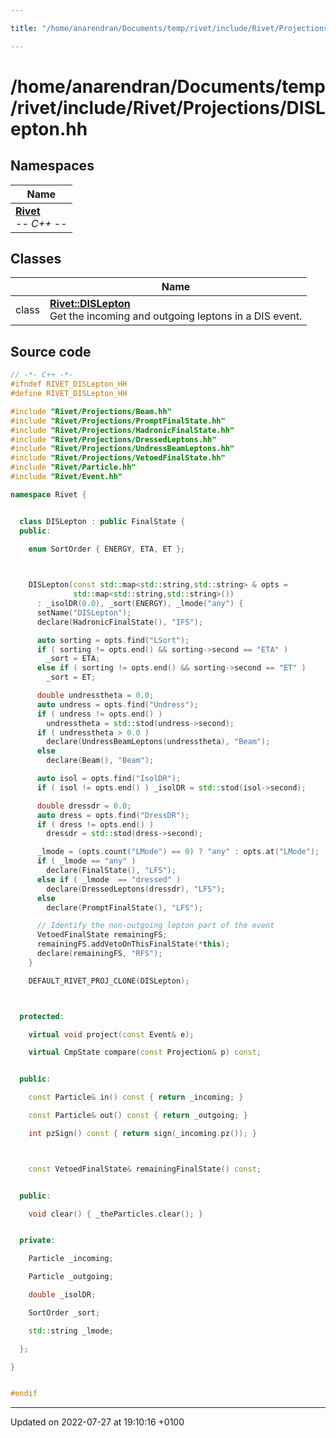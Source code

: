 ```yaml
---

title: "/home/anarendran/Documents/temp/rivet/include/Rivet/Projections/DISLepton.hh"

---
```


# /home/anarendran/Documents/temp/rivet/include/Rivet/Projections/DISLepton.hh



## Namespaces

| Name           |
| -------------- |
| **[Rivet](http://example.org/namespaces/namespacerivet/)** <br>-*- C++ -*-  |

## Classes

|                | Name           |
| -------------- | -------------- |
| class | **[Rivet::DISLepton](http://example.org/classes/classrivet_1_1dislepton/)** <br>Get the incoming and outgoing leptons in a DIS event.  |




## Source code

```cpp
// -*- C++ -*-
#ifndef RIVET_DISLepton_HH
#define RIVET_DISLepton_HH

#include "Rivet/Projections/Beam.hh"
#include "Rivet/Projections/PromptFinalState.hh"
#include "Rivet/Projections/HadronicFinalState.hh"
#include "Rivet/Projections/DressedLeptons.hh"
#include "Rivet/Projections/UndressBeamLeptons.hh"
#include "Rivet/Projections/VetoedFinalState.hh"
#include "Rivet/Particle.hh"
#include "Rivet/Event.hh"

namespace Rivet {


  class DISLepton : public FinalState {
  public:

    enum SortOrder { ENERGY, ETA, ET };
    


    DISLepton(const std::map<std::string,std::string> & opts =
              std::map<std::string,std::string>())
      : _isolDR(0.0), _sort(ENERGY), _lmode("any") {
      setName("DISLepton");
      declare(HadronicFinalState(), "IFS");

      auto sorting = opts.find("LSort");
      if ( sorting != opts.end() && sorting->second == "ETA" )
        _sort = ETA;
      else if ( sorting != opts.end() && sorting->second == "ET" )
        _sort = ET;

      double undresstheta = 0.0;
      auto undress = opts.find("Undress");
      if ( undress != opts.end() )
        undresstheta = std::stod(undress->second);
      if ( undresstheta > 0.0 )
        declare(UndressBeamLeptons(undresstheta), "Beam");
      else
        declare(Beam(), "Beam");

      auto isol = opts.find("IsolDR");
      if ( isol != opts.end() ) _isolDR = std::stod(isol->second);

      double dressdr = 0.0;
      auto dress = opts.find("DressDR");
      if ( dress != opts.end() )
        dressdr = std::stod(dress->second);

      _lmode = (opts.count("LMode") == 0) ? "any" : opts.at("LMode");
      if ( _lmode == "any" )
        declare(FinalState(), "LFS");
      else if ( _lmode  == "dressed" )
        declare(DressedLeptons(dressdr), "LFS");
      else
        declare(PromptFinalState(), "LFS");

      // Identify the non-outgoing lepton part of the event
      VetoedFinalState remainingFS;
      remainingFS.addVetoOnThisFinalState(*this);
      declare(remainingFS, "RFS");
    }

    DEFAULT_RIVET_PROJ_CLONE(DISLepton);



  protected:

    virtual void project(const Event& e);

    virtual CmpState compare(const Projection& p) const;


  public:

    const Particle& in() const { return _incoming; }

    const Particle& out() const { return _outgoing; }

    int pzSign() const { return sign(_incoming.pz()); }



    const VetoedFinalState& remainingFinalState() const;


  public:

    void clear() { _theParticles.clear(); }


  private:

    Particle _incoming;

    Particle _outgoing;

    double _isolDR;

    SortOrder _sort;

    std::string _lmode;

  };

}


#endif
```


-------------------------------

Updated on 2022-07-27 at 19:10:16 +0100

